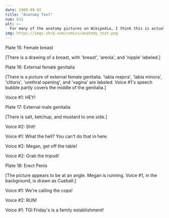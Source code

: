 ```yaml
---
date: 2009-09-02
title: "Anatomy Text"
num: 631
alt: >-
  For many of the anatomy pictures on Wikipedia, I think this is actually not far from reality. They only look all formal and professional due to careful cropping.
img: https://imgs.xkcd.com/comics/anatomy_text.png
---
```

Plate 15: Female breast

[There is a drawing of a breast, with 'breast', 'areola', and 'nipple' labeled.]

Plate 16: External female genitalia

[There is a picture of external female genitalia. 'labia majora', 'labia minora', 'clitoris', 'urethral opening', and 'vagina' are labeled.  Voice #1's speech bubble partly covers the middle of the genitalia.]

Voice #1: HEY!

Plate 17: External male genitalia

[There is salt, ketchup, and mustard to one side.]

Voice #2: Shit!

Voice #1: What the hell?  You can't do that in here.

Voice #2: Megan, get off the table!

Voice #2: Grab the tripod!

Plate 18: Erect Penis

[The picture appears to be at an angle. Megan is running. Voice #1, in the background, is drawn as Cueball.]

Voice #1: We're calling the cops!

Voice #2: RUN!

Voice #1: TGI Friday's is a family establishment!